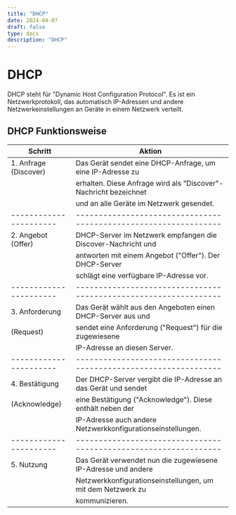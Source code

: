 ```yaml
---
title: "DHCP"
date: 2024-04-07
draft: false
type: docs
description: "DHCP"
---
```


# DHCP

DHCP steht für "Dynamic Host Configuration Protocol". Es ist ein Netzwerkprotokoll, das automatisch IP-Adressen und andere Netzwerkeinstellungen an Geräte in einem Netzwerk verteilt. 

## DHCP Funktionsweise 

| Schritt              | Aktion                                                         |
|----------------------|----------------------------------------------------------------|
| 1. Anfrage (Discover)| Das Gerät sendet eine DHCP-Anfrage, um eine IP-Adresse zu      |
|                      | erhalten. Diese Anfrage wird als "Discover"-Nachricht bezeichnet|
|                      | und an alle Geräte im Netzwerk gesendet.                      |
|----------------------|----------------------------------------------------------------|
| 2. Angebot (Offer)   | DHCP-Server im Netzwerk empfangen die Discover-Nachricht und   |
|                      | antworten mit einem Angebot ("Offer"). Der DHCP-Server         |
|                      | schlägt eine verfügbare IP-Adresse vor.                       |
|----------------------|----------------------------------------------------------------|
| 3. Anforderung       | Das Gerät wählt aus den Angeboten einen DHCP-Server aus und    |
|    (Request)         | sendet eine Anforderung ("Request") für die zugewiesene        |
|                      | IP-Adresse an diesen Server.                                   |
|----------------------|----------------------------------------------------------------|
| 4. Bestätigung       | Der DHCP-Server vergibt die IP-Adresse an das Gerät und sendet |
|    (Acknowledge)     | eine Bestätigung ("Acknowledge"). Diese enthält neben der       |
|                      | IP-Adresse auch andere Netzwerkkonfigurationseinstellungen.    |
|----------------------|----------------------------------------------------------------|
| 5. Nutzung           | Das Gerät verwendet nun die zugewiesene IP-Adresse und andere  |
|                      | Netzwerkkonfigurationseinstellungen, um mit dem Netzwerk zu     |
|                      | kommunizieren.                                                 |
